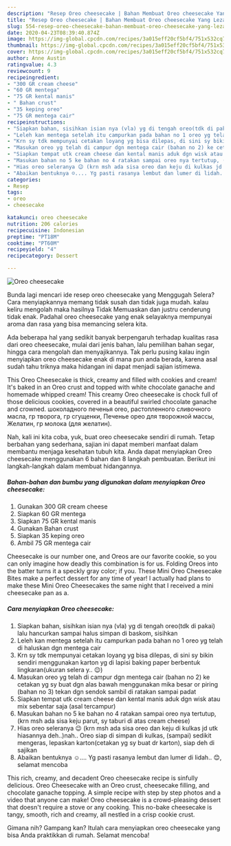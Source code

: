 ```yaml
---
description: "Resep Oreo cheesecake | Bahan Membuat Oreo cheesecake Yang Lezat Sekali"
title: "Resep Oreo cheesecake | Bahan Membuat Oreo cheesecake Yang Lezat Sekali"
slug: 554-resep-oreo-cheesecake-bahan-membuat-oreo-cheesecake-yang-lezat-sekali
date: 2020-04-23T08:39:40.874Z
image: https://img-global.cpcdn.com/recipes/3a015eff20cf5bf4/751x532cq70/oreo-cheesecake-foto-resep-utama.jpg
thumbnail: https://img-global.cpcdn.com/recipes/3a015eff20cf5bf4/751x532cq70/oreo-cheesecake-foto-resep-utama.jpg
cover: https://img-global.cpcdn.com/recipes/3a015eff20cf5bf4/751x532cq70/oreo-cheesecake-foto-resep-utama.jpg
author: Anne Austin
ratingvalue: 4.3
reviewcount: 9
recipeingredient:
- "300 GR cream cheese"
- "60 GR mentega"
- "75 GR kental manis"
- " Bahan crust"
- "35 keping oreo"
- "75 GR mentega cair"
recipeinstructions:
- "Siapkan bahan, sisihkan isian nya (vla) yg di tengah oreo(tdk di pakai) lalu hancurkan sampai halus simpan di baskom, sisihkan"
- "Leleh kan mentega setelah itu campurkan pada bahan no 1 oreo yg telah di haluskan dgn mentega cair"
- "Krn sy tdk mempunyai cetakan loyang yg bisa dilepas, di sini sy bikin sendiri menggunakan karton yg di lapisi baking paper berbentuk lingkaran(ukuran selera y.. 😉)"
- "Masukan oreo yg telah di campur dgn mentega cair (bahan no 2) ke cetakan yg sy buat dgn alas bawah menggunakan mika besar or piring (bahan no 3) tekan dgn sendok sambil di ratakan sampai padat"
- "Siapkan tempat utk cream cheese dan kental manis aduk dgn wisk atau mix sebentar saja (asal tercampur)"
- "Masukan bahan no 5 ke bahan no 4 ratakan sampai oreo nya tertutup, (krn msh ada sisa keju parut, sy taburi di atas cream cheese)"
- "Hias oreo seleranya 😉 (krn msh ada sisa oreo dan keju di kulkas jd utk hiasannya deh..)nah.. Oreo siap di simpan di kulkas, (sampai) sedikit mengeras, lepaskan karton(cetakan yg sy buat dr karton), siap deh di sajikan"
- "Abaikan bentuknya ☺.... Yg pasti rasanya lembut dan lumer di lidah.. 😊, selamat mencoba"
categories:
- Resep
tags:
- oreo
- cheesecake

katakunci: oreo cheesecake 
nutrition: 206 calories
recipecuisine: Indonesian
preptime: "PT18M"
cooktime: "PT60M"
recipeyield: "4"
recipecategory: Dessert

---
```



![Oreo cheesecake](https://img-global.cpcdn.com/recipes/3a015eff20cf5bf4/751x532cq70/oreo-cheesecake-foto-resep-utama.jpg)

Bunda lagi mencari ide resep oreo cheesecake yang Menggugah Selera? Cara menyiapkannya memang tidak susah dan tidak juga mudah. kalau keliru mengolah maka hasilnya Tidak Memuaskan dan justru cenderung tidak enak. Padahal oreo cheesecake yang enak selayaknya mempunyai aroma dan rasa yang bisa memancing selera kita.

Ada beberapa hal yang sedikit banyak berpengaruh terhadap kualitas rasa dari oreo cheesecake, mulai dari jenis bahan, lalu pemilihan bahan segar, hingga cara mengolah dan menyajikannya. Tak perlu pusing kalau ingin menyiapkan oreo cheesecake enak di mana pun anda berada, karena asal sudah tahu triknya maka hidangan ini dapat menjadi sajian istimewa.

This Oreo Cheesecake is thick, creamy and filled with cookies and cream! It&#39;s baked in an Oreo crust and topped with white chocolate ganache and homemade whipped cream! This creamy Oreo cheesecake is chock full of those delicious cookies, covered in a beautiful swirled chocolate ganache and crowned. шоколадного печенья oreo, растопленного сливочного масла, гр творога, гр сгущенки, Печенье орео для творожной массы, Желатин, гр молока (для желатин).


Nah, kali ini kita coba, yuk, buat oreo cheesecake sendiri di rumah. Tetap berbahan yang sederhana, sajian ini dapat memberi manfaat dalam membantu menjaga kesehatan tubuh kita. Anda dapat menyiapkan Oreo cheesecake menggunakan 6 bahan dan 8 langkah pembuatan. Berikut ini langkah-langkah dalam membuat hidangannya.

<!--inarticleads1-->

##### Bahan-bahan dan bumbu yang digunakan dalam menyiapkan Oreo cheesecake:

1. Gunakan 300 GR cream cheese
1. Siapkan 60 GR mentega
1. Siapkan 75 GR kental manis
1. Gunakan  Bahan crust
1. Siapkan 35 keping oreo
1. Ambil 75 GR mentega cair


Cheesecake is our number one, and Oreos are our favorite cookie, so you can only imagine how deadly this combination is for us. Folding Oreos into the batter turns it a speckly gray color; if you. These Mini Oreo Cheesecake Bites make a perfect dessert for any time of year! I actually had plans to make these Mini Oreo Cheesecakes the same night that I received a mini cheesecake pan as a. 

<!--inarticleads2-->

##### Cara menyiapkan Oreo cheesecake:

1. Siapkan bahan, sisihkan isian nya (vla) yg di tengah oreo(tdk di pakai) lalu hancurkan sampai halus simpan di baskom, sisihkan
1. Leleh kan mentega setelah itu campurkan pada bahan no 1 oreo yg telah di haluskan dgn mentega cair
1. Krn sy tdk mempunyai cetakan loyang yg bisa dilepas, di sini sy bikin sendiri menggunakan karton yg di lapisi baking paper berbentuk lingkaran(ukuran selera y.. 😉)
1. Masukan oreo yg telah di campur dgn mentega cair (bahan no 2) ke cetakan yg sy buat dgn alas bawah menggunakan mika besar or piring (bahan no 3) tekan dgn sendok sambil di ratakan sampai padat
1. Siapkan tempat utk cream cheese dan kental manis aduk dgn wisk atau mix sebentar saja (asal tercampur)
1. Masukan bahan no 5 ke bahan no 4 ratakan sampai oreo nya tertutup, (krn msh ada sisa keju parut, sy taburi di atas cream cheese)
1. Hias oreo seleranya 😉 (krn msh ada sisa oreo dan keju di kulkas jd utk hiasannya deh..)nah.. Oreo siap di simpan di kulkas, (sampai) sedikit mengeras, lepaskan karton(cetakan yg sy buat dr karton), siap deh di sajikan
1. Abaikan bentuknya ☺.... Yg pasti rasanya lembut dan lumer di lidah.. 😊, selamat mencoba


This rich, creamy, and decadent Oreo cheesecake recipe is sinfully delicious. Oreo Cheesecake with an Oreo crust, cheesecake filling, and chocolate ganache topping. A simple recipe with step by step photos and a video that anyone can make! Oreo cheesecake is a crowd-pleasing dessert that doesn&#39;t require a stove or any cooking. This no-bake cheesecake is tangy, smooth, rich and creamy, all nestled in a crisp cookie crust. 

Gimana nih? Gampang kan? Itulah cara menyiapkan oreo cheesecake yang bisa Anda praktikkan di rumah. Selamat mencoba!
